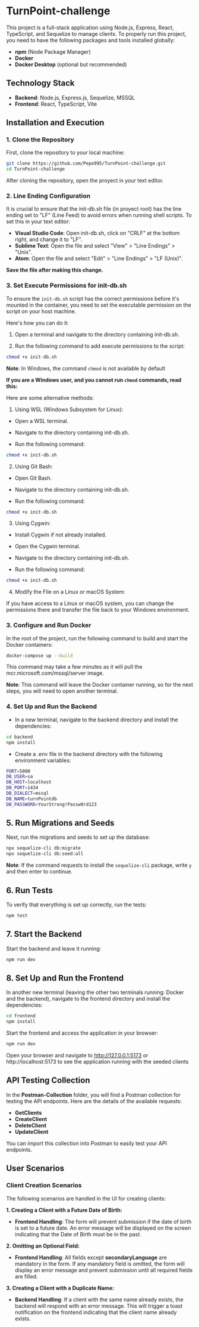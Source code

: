 # TurnPoint-challenge

This project is a full-stack application using Node.js, Express, React, TypeScript, and Sequelize to manage clients. To properly run this project, you need to have the following packages and tools installed globally:

- **npm** (Node Package Manager)
- **Docker**
- **Docker Desktop** (optional but recommended)

## Technology Stack

- **Backend**: Node.js, Express.js, Sequelize, MSSQL
- **Frontend**: React, TypeScript, Vite

## Installation and Execution

### 1. Clone the Repository

First, clone the repository to your local machine:

```sh
git clone https://github.com/Pepo995/TurnPoint-challenge.git
cd TurnPoint-challenge
```

After cloning the repository, open the proyect in your text editor.

### 2. Line Ending Configuration

It is crucial to ensure that the init-db.sh file (in proyect root) has the line ending set to "LF" (Line Feed) to avoid errors when running shell scripts. To set this in your text editor:

- **Visual Studio Code**: Open init-db.sh, click on "CRLF" at the bottom right, and change it to "LF".
- **Sublime Text**: Open the file and select "View" > "Line Endings" > "Unix".
- **Atom**: Open the file and select "Edit" > "Line Endings" > "LF (Unix)".

**Save the file after making this change.**

### 3. Set Execute Permissions for init-db.sh

To ensure the `init-db.sh` script has the correct permissions before it's mounted in the container, you need to set the executable permission on the script on your host machine.

Here's how you can do it:

1. Open a terminal and navigate to the directory containing init-db.sh.

2. Run the following command to add execute permissions to the script:

```sh
chmod +x init-db.sh
```

**Note**: In Windows, the command `chmod` is not available by default

**If you are a Windows user, and you cannot run `chmod` commands, read this:**

Here are some alternative methods:

1. Using WSL (Windows Subsystem for Linux):

- Open a WSL terminal.

- Navigate to the directory containing init-db.sh.

- Run the following command:

```sh
chmod +x init-db.sh
```

2. Using Git Bash:

- Open Git Bash.

- Navigate to the directory containing init-db.sh.

- Run the following command:

```sh
chmod +x init-db.sh
```

3. Using Cygwin:

- Install Cygwin if not already installed.

- Open the Cygwin terminal.

- Navigate to the directory containing init-db.sh.

- Run the following command:

```sh
chmod +x init-db.sh
```

4. Modify the File on a Linux or macOS System:

If you have access to a Linux or macOS system, you can change the permissions there and transfer the file back to your Windows environment.

### 3. Configure and Run Docker

In the root of the project, run the following command to build and start the Docker containers:

```sh
docker-compose up --build
```

This command may take a few minutes as it will pull the mcr.microsoft.com/mssql/server image.

**Note**: This command will leave the Docker container running, so for the next steps, you will need to open another terminal.

### 4. Set Up and Run the Backend

- In a new terminal, navigate to the backend directory and install the dependencies:

```sh
cd backend
npm install
```

- Create a .env file in the backend directory with the following environment variables:

```sh
PORT=5000
DB_USER=sa
DB_HOST=localhost
DB_PORT=1434
DB_DIALECT=mssql
DB_NAME=turnPointdb
DB_PASSWORD=YourStrong!Passw0rd123
```

## 5. Run Migrations and Seeds

Next, run the migrations and seeds to set up the database:

```sh
npx sequelize-cli db:migrate
npx sequelize-cli db:seed:all
```

**Note**: If the command requests to install the `sequelize-cli` package, write `y` and then enter to continue.

## 6. Run Tests

To verify that everything is set up correctly, run the tests:

```sh
npm test
```

## 7. Start the Backend

Start the backend and leave it running:

```sh
npm run dev
```

## 8. Set Up and Run the Frontend

In another new terminal (leaving the other two terminals running: Docker and the backend), navigate to the frontend directory and install the dependencies:

```sh
cd frontend
npm install
```

Start the frontend and access the application in your browser:

```sh
npm run dev
```

Open your browser and navigate to http://127.0.0.1:5173 or http://localhost:5173 to see the application running with the seeded clients

## API Testing Collection

In the **Postman-Collection** folder, you will find a Postman collection for testing the API endpoints. Here are the details of the available requests:

- **GetClients**
- **CreateClient**
- **DeleteClient**
- **UpdateClient**

You can import this collection into Postman to easily test your API endpoints.

## User Scenarios

### Client Creation Scenarios

The following scenarios are handled in the UI for creating clients:

**1. Creating a Client with a Future Date of Birth:**

- **Frontend Handling**: The form will prevent submission if the date of birth is set to a future date. An error message will be displayed on the screen indicating that the Date of Birth must be in the past.

**2. Omitting an Optional Field:**

- **Frontend Handling**: All fields except **secondaryLanguage** are mandatory in the form. If any mandatory field is omitted, the form will display an error message and prevent submission until all required fields are filled.

**3. Creating a Client with a Duplicate Name:**

- **Backend Handling**: If a client with the same name already exists, the backend will respond with an error message. This will trigger a toast notification on the frontend indicating that the client name already exists.
